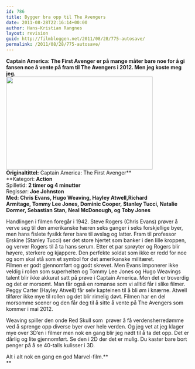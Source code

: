 ```yaml
---
id: 786
title: Bygger bra opp til The Avengers
date: 2011-08-28T22:16:14+00:00
author: Hans-Kristian Rangnes
layout: revision
guid: http://filmbloggen.net/2011/08/28/775-autosave/
permalink: /2011/08/28/775-autosave/
---
```

**Captain America: The First Avenger er på mange måter bare noe for å gi fansen noe å vente på fram til The Avengers i 2012. Men jeg koste meg jeg.  
<a href="http://filmbloggen.net/2011/08/28/bygger-bra-opp-til-the-avengers/captain-america/" rel="attachment wp-att-783"><img class="alignnone size-full wp-image-783" src="http://filmbloggen.net/wp-content/uploads//2011/08/captain-america.jpg" alt="" width="400" height="253" /></a>  
Originaltittel:** Captain America: The First Avenger**  
**Kategori: ****Action****  
Spilletid: ****2 timer og 4 minutter****  
Regissør: ****Joe Johnston**  
**Med:** **Chris Evans, Hugo Weaving, Hayley Atwell,Richard Armitage, Tommy Lee Jones, Dominic Cooper, Stanley Tucci, Natalie Dormer, Sebastian Stan, Neal McDonough, og Toby Jones****

Handlingen i filmen foregår i 1942. Steve Rogers (Chris Evans) prøver å verve seg til den amerikanske hæren seks ganger i seks forskjellige byer, men hans fislete fysikk fører bare til avslag og latter. Fram til professor Erskine (Stanley Tucci) ser det store hjertet som banker i den lille kroppen, og verver Rogers til å ta hans serum. Etter et par sprøyter og Rogers blir høyere, sterkere og kjappere. Den perfekte soldat som ikke er redd for noe og som skal stå som et symbol for det amerikanske militæret.  
Filmen er godt gjennomført og godt skrevet. Men Evans imponerer ikke veldig i rollen som superhelten og Tommy Lee Jones og Hugo Weavings talent blir ikke akkurat satt på prøve i Captain America. Men det er troverdig og det er morsomt. Man får også en romanse som vi alltid får i slike filmer. Peggy Carter (Hayley Atwell) får selv kapteinen til å bli øm i knærne. Atwell tilfører ikke mye til rollen og det blir rimelig døvt. Filmen har en del morsomme scener og den får deg til å sitte å vente på The Avengers som kommer i mai 2012.

Weaving spiller den onde Red Skull som  prøver å få verdensherredømme ved å sprenge opp diverse byer over hele verden. Og jeg vet at jeg klager mye over 3D&#8217;en i filmer men nok en gang blir jeg nødt til å ta det opp. Det er dårlig og lite gjennomført. Se den i 2D der det er mulig. Du kaster bare bort penger på å se 40-talls kulisser i 3D.

Alt i alt nok en gang en god Marvel-film.**  
** 

&nbsp;
